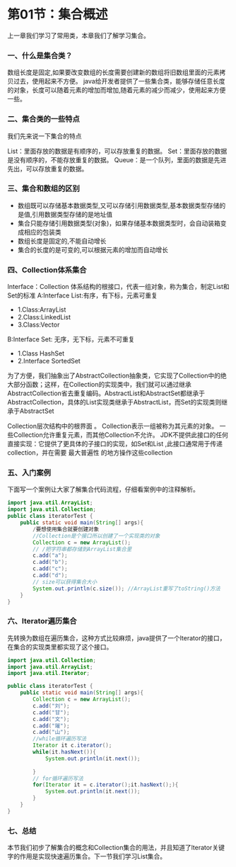 # 第01节：集合概述

上一章我们学习了常用类，本章我们了解学习集合。

### 一、什么是集合类？

数组长度是固定,如果要改变数组的长度需要创建新的数组将旧数组里面的元素拷贝过去，使用起来不方便。
java给开发者提供了一些集合类，能够存储任意长度的对象，长度可以随着元素的增加而增加,随着元素的减少而减少，使用起来方便一些。

### 二、集合类的一些特点

我们先来说一下集合的特点

List：里面存放的数据是有顺序的，可以存放重复的数据。
Set：里面存放的数据是没有顺序的，不能存放重复的数据。
Queue：是一个队列，里面的数据是先进先出，可以存放重复的数据。

### 三、集合和数组的区别

- 数组既可以存储基本数据类型,又可以存储引用数据类型,基本数据类型存储的是值,引用数据类型存储的是地址值
- 集合只能存储引用数据类型(对象)，如果存储基本数据类型时，会自动装箱变成相应的包装类
- 数组长度是固定的,不能自动增长
- 集合的长度的是可变的,可以根据元素的增加而自动增长

### 四、Collection体系集合

Interface：Collection 体系结构的根接口，代表一组对象，称为集合，制定List和Set的标准
A:Interface List:有序，有下标，元素可重复

- 1.Class:ArrayList
- 2.Class:LinkedList
- 3.Class:Vector

B:Interface Set: 无序，无下标，元素不可重复

- 1.Class HashSet
- 2.Interface SortedSet

为了方便，我们抽象出了AbstractCollection抽象类，它实现了Collection中的绝大部分函数；这样，在Collection的实现类中，我们就可以通过继承AbstractCollection省去重复编码。AbstractList和AbstractSet都继承于AbstractCollection，具体的List实现类继承于AbstractList，而Set的实现类则继承于AbstractSet

Collection层次结构中的根界面 。 Collection表示一组被称为其元素的对象。 一些Collection允许重复元素，而其他Collection不允许。
JDK不提供此接口的任何直接实现：它提供了更具体的子接口的实现，如Set和List ,此接口通常用于传递collection，并在需要 最大普遍性 的地方操作这些collection

### 五、入门案例

下面写一个案例让大家了解集合代码流程，仔细看案例中的注释解析。

```java
import java.util.ArrayList;
import java.util.Collection;
public class iteratorTest {
    public static void main(String[] args){
        /要想使用集合就要创建对象
        //Collection是个接口所以创建了一个实现类的对象
        Collection c = new ArrayList();
        // /把字符串都存储到ArrayList集合里
        c.add("a");
        c.add("b");
        c.add("c");
        c.add("d");
        // size可以获得集合大小
        System.out.println(c.size()); //ArrayList重写了toString()方法
    }
}
```

### 六、lterator遍历集合

先转换为数组在遍历集合，这种方式比较麻烦，java提供了一个lterator的接口，在集合的实现类里都实现了这个接口。

```java
import java.util.Collection;
import java.util.ArrayList;
import java.util.Iterator;

public class iteratorTest {
    public static void main(String[] args){
        Collection c = new ArrayList();
        c.add("刘");
        c.add("甘");
        c.add("文");
        c.add("璀");
        c.add("山");
        //while循环遍历写法
        Iterator it c.iterator();
        while(it.hasNext()){
            System.out.println(it.next());
            
        }
        // for循环遍历写法
        for(Iterator it = c.iterator();it.hasNext();){
            System.out.println(it.next());
        }
    }
}
```

### 七、总结

本节我们初步了解集合的概念和Collection集合的用法，并且知道了lterator关键字的作用是实现快速遍历集合。下一节我们学习List集合。